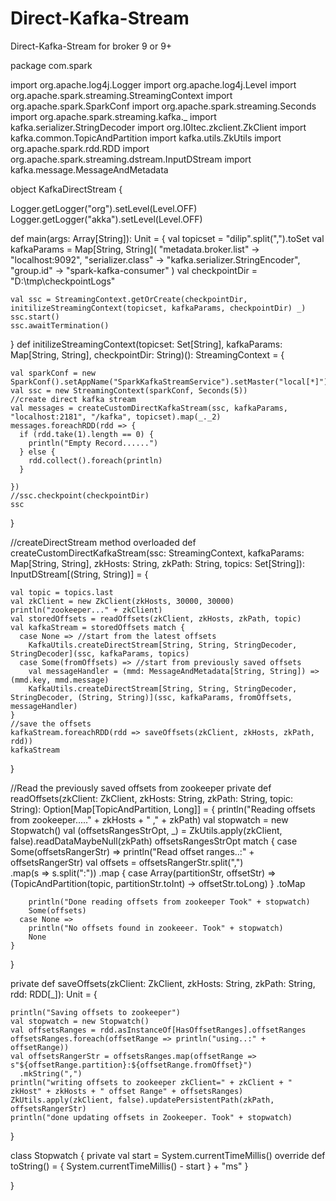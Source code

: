 # Direct-Kafka-Stream
Direct-Kafka-Stream
for broker 9 or 9+

package com.spark

import org.apache.log4j.Logger
import org.apache.log4j.Level
import org.apache.spark.streaming.StreamingContext
import org.apache.spark.SparkConf
import org.apache.spark.streaming.Seconds
import org.apache.spark.streaming.kafka._
import kafka.serializer.StringDecoder
import org.I0Itec.zkclient.ZkClient
import kafka.common.TopicAndPartition
import kafka.utils.ZkUtils
import org.apache.spark.rdd.RDD
import org.apache.spark.streaming.dstream.InputDStream
import kafka.message.MessageAndMetadata

object KafkaDirectStream {

  Logger.getLogger("org").setLevel(Level.OFF)
  Logger.getLogger("akka").setLevel(Level.OFF)

  def main(args: Array[String]): Unit = {
    val topicset = "dilip".split(",").toSet
    val kafkaParams = Map[String, String](
      "metadata.broker.list" -> "localhost:9092",
      "serializer.class" -> "kafka.serializer.StringEncoder", "group.id" -> "spark-kafka-consumer"
    )
    val checkpointDir = "D:\\tmp\\checkpointLogs"

    val ssc = StreamingContext.getOrCreate(checkpointDir, initilizeStreamingContext(topicset, kafkaParams, checkpointDir) _)
    ssc.start()
    ssc.awaitTermination()

  }
  def initilizeStreamingContext(topicset: Set[String], kafkaParams: Map[String, String], checkpointDir: String)(): StreamingContext = {

    val sparkConf = new SparkConf().setAppName("SparkKafkaStreamService").setMaster("local[*]")
    val ssc = new StreamingContext(sparkConf, Seconds(5))
    //create direct kafka stream
    val messages = createCustomDirectKafkaStream(ssc, kafkaParams, "localhost:2181", "/kafka", topicset).map(_._2)
    messages.foreachRDD(rdd => {
      if (rdd.take(1).length == 0) {
        println("Empty Record......")
      } else {
        rdd.collect().foreach(println)
      }

    })
    //ssc.checkpoint(checkpointDir)
    ssc
  }

  //createDirectStream method overloaded
  def createCustomDirectKafkaStream(ssc: StreamingContext, kafkaParams: Map[String, String], zkHosts: String, zkPath: String, topics: Set[String]): InputDStream[(String, String)] = {

    val topic = topics.last
    val zkClient = new ZkClient(zkHosts, 30000, 30000)
    println("zookeeper..." + zkClient)
    val storedOffsets = readOffsets(zkClient, zkHosts, zkPath, topic)
    val kafkaStream = storedOffsets match {
      case None => //start from the latest offsets
        KafkaUtils.createDirectStream[String, String, StringDecoder, StringDecoder](ssc, kafkaParams, topics)
      case Some(fromOffsets) => //start from previously saved offsets
        val messageHandler = (mmd: MessageAndMetadata[String, String]) => (mmd.key, mmd.message)
        KafkaUtils.createDirectStream[String, String, StringDecoder, StringDecoder, (String, String)](ssc, kafkaParams, fromOffsets, messageHandler)
    }
    //save the offsets
    kafkaStream.foreachRDD(rdd => saveOffsets(zkClient, zkHosts, zkPath, rdd))
    kafkaStream

  }

  //Read the previously saved offsets from zookeeper
  private def readOffsets(zkClient: ZkClient, zkHosts: String, zkPath: String, topic: String): Option[Map[TopicAndPartition, Long]] = {
    println("Reading offsets from zookeeper....." + zkHosts + "   ," + zkPath)
    val stopwatch = new Stopwatch()
    val (offsetsRangesStrOpt, _) = ZkUtils.apply(zkClient, false).readDataMaybeNull(zkPath)
    offsetsRangesStrOpt match {
      case Some(offsetsRangerStr) =>
        println("Read offset ranges..:" + offsetsRangerStr)
        val offsets = offsetsRangerStr.split(",")  
          .map(s => s.split(":"))
          .map { case Array(partitionStr, offsetStr) => (TopicAndPartition(topic, partitionStr.toInt) -> offsetStr.toLong) }
          .toMap

        println("Done reading offsets from zookeeper Took" + stopwatch)
        Some(offsets)
      case None =>
        println("No offsets found in zookeeer. Took" + stopwatch)
        None
    }

  }

  private def saveOffsets(zkClient: ZkClient, zkHosts: String, zkPath: String, rdd: RDD[_]): Unit = {

    println("Saving offsets to zookeeper")
    val stopwatch = new Stopwatch()
    val offsetsRanges = rdd.asInstanceOf[HasOffsetRanges].offsetRanges
    offsetsRanges.foreach(offsetRange => println("using..:" + offsetRange))
    val offsetsRangerStr = offsetsRanges.map(offsetRange => s"${offsetRange.partition}:${offsetRange.fromOffset}")
      .mkString(",")
    println("writing offsets to zookeeper zkClient=" + zkClient + "  zkHost" + zkHosts + " offset Range" + offsetsRanges)
    ZkUtils.apply(zkClient, false).updatePersistentPath(zkPath, offsetsRangerStr)         
    println("done updating offsets in Zookeeper. Took" + stopwatch)
  }

  class Stopwatch {
    private val start = System.currentTimeMillis()
    override def toString() = { System.currentTimeMillis() - start } + "ms"
  }

}

